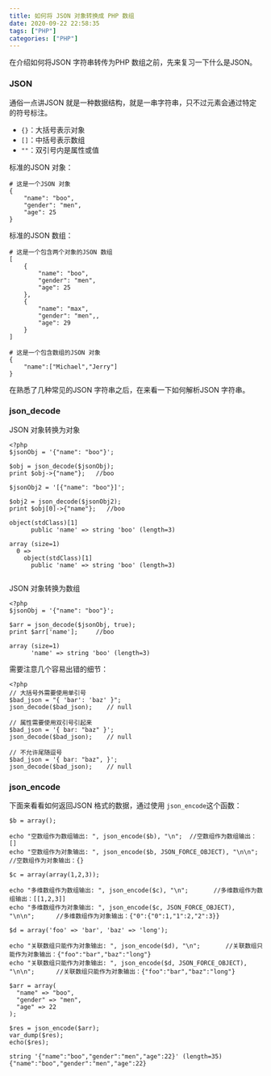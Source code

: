 ```yaml
---
title: 如何将 JSON 对象转换成 PHP 数组
date: 2020-09-22 22:58:35
tags: ["PHP"]
categories: ["PHP"]
---
```


在介绍如何将JSON 字符串转传为PHP 数组之前，先来复习一下什么是JSON。

<!-- more -->

### JSON
通俗一点讲JSON 就是一种数据结构，就是一串字符串，只不过元素会通过特定的符号标注。

* `{}`：大括号表示对象
* `[]`：中括号表示数组
* `""`：双引号内是属性或值

标准的JSON 对象：
```
# 这是一个JSON 对象
{
    "name": "boo",
    "gender": "men",
    "age": 25
}
```

标准的JSON 数组：
```
# 这是一个包含两个对象的JSON 数组
[   
    {
        "name": "boo",
        "gender": "men",
        "age": 25
    },
    {
        "name": "max",
        "gender": "men",,
        "age": 29
    }
]

# 这是一个包含数组的JSON 对象
{
    "name":["Michael","Jerry"]
}
```

在熟悉了几种常见的JSON 字符串之后，在来看一下如何解析JSON 字符串。
### json_decode
JSON 对象转换为对象
```
<?php
$jsonObj = '{"name": "boo"}';

$obj = json_decode($jsonObj);
print $obj->{"name"};   //boo

$jsonObj2 = '[{"name": "boo"}]';

$obj2 = json_decode($jsonObj2);
print $obj[0]->{"name"};   //boo

object(stdClass)[1]
      public 'name' => string 'boo' (length=3)

array (size=1)
  0 => 
    object(stdClass)[1]
      public 'name' => string 'boo' (length=3)
      
```

JSON 对象转换为数组
```
<?php
$jsonObj = '{"name": "boo"}';

$arr = json_decode($jsonObj, true);
print $arr['name'];     //boo

array (size=1)
      'name' => string 'boo' (length=3)
```

需要注意几个容易出错的细节：
```
<?php
// 大括号外需要使用单引号
$bad_json = "{ 'bar': 'baz' }";
json_decode($bad_json);    // null

// 属性需要使用双引号引起来
$bad_json = '{ bar: "baz" }';
json_decode($bad_json);    // null

// 不允许尾随逗号
$bad_json = '{ bar: "baz", }';
json_decode($bad_json);    // null

```

### json_encode
下面来看看如何返回JSON 格式的数据，通过使用 `json_encode`这个函数：
```
$b = array();

echo "空数组作为数组输出: ", json_encode($b), "\n";  //空数组作为数组输出：[]
echo "空数组作为对象输出: ", json_encode($b, JSON_FORCE_OBJECT), "\n\n";   //空数组作为对象输出：{}

$c = array(array(1,2,3));

echo "多维数组作为数组输出: ", json_encode($c), "\n";       //多维数组作为数组输出：[[1,2,3]]
echo "多维数组作为对象输出: ", json_encode($c, JSON_FORCE_OBJECT), "\n\n";      //多维数组作为对象输出：{"0":{"0":1,"1":2,"2":3}}

$d = array('foo' => 'bar', 'baz' => 'long');

echo "关联数组只能作为对象输出: ", json_encode($d), "\n";       //关联数组只能作为对象输出：{"foo":"bar","baz":"long"}
echo "关联数组只能作为对象输出: ", json_encode($d, JSON_FORCE_OBJECT), "\n\n";      //关联数组只能作为对象输出：{"foo":"bar","baz":"long"}

$arr = array(
  "name" => "boo",
  "gender" => "men",
  "age" => 22
);

$res = json_encode($arr);
var_dump($res);
echo($res);

string '{"name":"boo","gender":"men","age":22}' (length=35)
{"name":"boo","gender":"men","age":22}
```